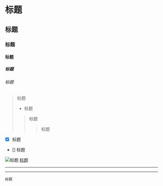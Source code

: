 # 标题
## 标题
### 标题
#### 标题
##### 标题
###### 标题

> 标题
> * 标题
>> 标题
>>> 标题

- [x] 标题
- [] 标题

![标题](https://www.zybuluo.com/cmd/)
[标题](https://www.zybuluo.com/cmd/)

---
***
`标题`





